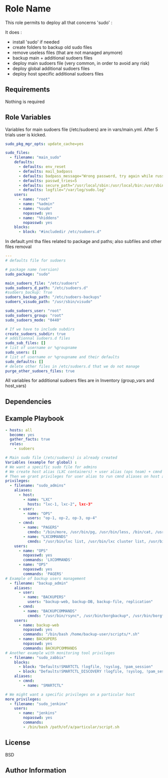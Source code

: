 Role Name
=========

This role permits to deploy all that concerns 'sudo' :

It does :
- install 'sudo' if needed
- create folders to backup old sudo files
- remove useless files (that are not managed anymore)
- backup main + additional sudoers files
- deploy main sudoers file (very common, in order to avoid any risk)
- deploy global additional sudoers files
- deploy host specific additional sudoers files


Requirements
------------

Nothing is required

Role Variables
--------------

Variables for main sudoers file (/etc/sudoers) are in vars/main.yml.
After 5 trials user is kicked.

```yaml
sudo_pkg_mgr_opts: update_cache=yes

sudo_files:
  - filename: "main_sudo"
    defaults:
      - defaults: env_reset
      - defaults: mail_badpass
      - defaults: badpass_message="Wrong password, try again while russian roulette is clicking..."
      - defaults: passwd_tries=5
      - defaults: secure_path="/usr/local/sbin:/usr/local/bin:/usr/sbin:/usr/bin:/sbin:/bin"
      - defaults: logfile="/var/log/sudo.log"
    users:
      - name: "root"
      - name: "%admin"
      - name: "%sudo"
        nopasswd: yes
      - name: "%hiddens"
        nopasswd: yes
    blocks:
      - block: "#includedir /etc/sudoers.d"
```

In default.yml tha files related to package and paths; also subfiles and other files removal
```yaml
---
# defaults file for sudoers

# package name (version)
sudo_package: "sudo"

main_sudoers_file: "/etc/sudoers"
sudo_sudoers_d_path: "/etc/sudoers.d"
#sudoers_backup: True
sudoers_backup_path: "/etc/sudoers-backups"
sudoers_visudo_path: "/usr/sbin/visudo"

sudo_sudoers_user: "root"
sudo_sudoers_group: "root"
sudo_sudoers_mode: "0440"

# If we have to include subdirs
create_sudoers_subdir: true
# additionnal sudoers.d files
sudo_sub_files: []
# list of username or %groupname
sudo_users: []
# list of username or %groupname and their defaults
sudo_defaults: []
# delete other files in /etc/sudoers.d that we do not manage
purge_other_sudoers_files: true
```

All variables for additional sudoers files are in Inventory (group_vars and host_vars)

Dependencies
------------


Example Playbook
----------------

```yaml
- hosts: all
  become: yes
  gather_facts: true
  roles:
    - sudoers

# Main sudo file (/etc/sudoers) is already created
Variables (example for global) :
# We want a specific sudo file for admins
# We create host alias (LXC containers) + user alias (ops team) + cmnd alias (pagers + LXC commands)
# Then we grant privileges for user alias to run cmnd aliases on host alias
privileges:
  - filename: "sudo_admins"
    aliases:
      - host:
        - name: "LXC"
          hosts: "lxc-1, lxc-2", lxc-3"
      - user:
        - name: "OPS"
          users: "op-1, op-2, op-3, op-4"
      - cmnd:
        - name: "PAGERS"
          cmnds: "/bin/more, /usr/bin/pg, /usr/bin/less, /bin/cat, /usr/bin/tail"
        - name: "LXCOMMANDS"
          cmnds: "/usr/bin/lxc list, /usr/bin/lxc cluster list, /usr/bin/lxc launch*, /usr/bin/lxc info*, /usr/bin/lxc image*, /usr/bin/lxc shell*"
    users:
      - name: "OPS"
        nopasswd: yes
        commands: 'LXCOMMANDS'
      - name: "OPS"
        nopasswd: yes
        commands: 'PAGERS'
# Example of backup users management
  - filename: "backup_admin"
    aliases:
      - user:
        - name: "BACKUPERS"
          users: "backup-web, backup-DB, backup-file, replication"
      - cmnd:
        - name: "BACKUPCOMMANDS"
          cmnds: "/usr/bin/rsync*, /usr/bin/borgbackup*, /usr/bin/borg*, /usr/bin/ssh*, /usr/bin/chmod*, /usr/bin/chown*, /usr/bin/setfacl*"
    users:
      - name: backup-web
        nopasswd: yes
        commands: "/bin/bash /home/backup-user/scripts/*.sh"
      - name: BACKUPERS
        nopasswd: yes
        commands: BACKUPCOMMANDS
# Another example with monitoring tool privileges
  - filename: "sudo_zabbix"
    blocks:
      - block: "Defaults!SMARTCTL !logfile, !syslog, !pam_session"
      - block: "Defaults!SMARTCTL_DISCOVERY !logfile, !syslog, !pam_session"
    aliases:
      - cmnd:
        - name: "SMARTCTL"

# We might want a specific privileges on a particular host
more_privileges:
  - filename: "sudo_jenkinx"
    users:
      - name: "jenkins"
        nopasswd: yes
        commands:
        - /bin/bash /path/of/a/particular/script.sh
```

License
-------

BSD

Author Information
------------------


